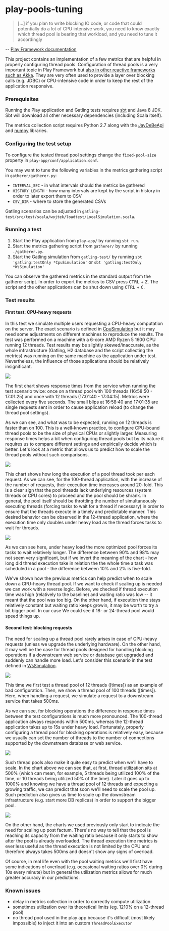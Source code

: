 # play-pools-tuning

> [...] if you plan to write blocking IO code, or code that could potentially do a lot of CPU intensive work, you need to know exactly which thread pool is bearing that workload, and you need to tune it accordingly

-- [Play Framework documentation](https://www.playframework.com/documentation/2.6.x/ThreadPools)

This project contains an implementation of a few metrics that are helpful in properly configuring thread pools. Configuration of thread pools is a very important topic in Play Framework but [also in other reactive frameworks such as Akka](https://doc.akka.io/docs/akka/2.5.4/scala/dispatchers.html#blocking-needs-careful-management). They are very often used to provide a layer over blocking calls (e.g. JDBC) or CPU-intensive code in order to keep the rest of the application responsive.

### Prerequisites

Running the Play application and Gatling tests requires [sbt](http://www.scala-sbt.org) and Java 8 JDK. Sbt will download all other necessary dependencies (including Scala itself).

The metrics collection script requires Python 2.7 along with the [JayDeBeApi](https://pypi.python.org/pypi/JayDeBeApi/) and [numpy](https://pypi.python.org/pypi/numpy) libraries.

### Configuring the test setup

To configure the tested thread pool settings change the `fixed-pool-size` property in `play-app/conf/application.conf`.

You may want to tune the following variables in the metrics gathering script in `gatherer/gatherer.py`:
  * `INTERVAL_SEC` - in what intervals should the metrics be gathered
  * `HISTORY_LENGTH` - how many intervals are kept by the script in history in order to later export them to CSV
  * `CSV_DIR` - where to store the generated CSVs

Gatling scenarios can be adjusted in `gatling-test/src/test/scala/wojtek/loadtest/LocalSimulation.scala`.

### Running a test

1. Start the Play application from `play-app/` by running `sbt run`.
2. Start the metrics gathering script from `gatherer/` by running `./gatherer.py`.
3. Start the Gatling simulation from `gatling-test/` by running `sbt 'gatling:testOnly *CpuSimulation'` or `sbt 'gatling:testOnly *WsSimulation'`

You can observe the gathered metrics in the standard output from the gatherer script. In order to export the metrics to CSV press <kbd>CTRL</kbd> + <kbd>Z</kbd>. The script and the other applications can be shut down using <kbd>CTRL</kbd> + <kbd>C</kbd>.

### Test results

#### First test: CPU-heavy requests

In this test we simulate multiple users requesting a CPU-heavy computation on the server. The exact scenario is defined in [CpuSimulation](https://github.com/wojtasskorcz/play-pools-tuning/blob/master/gatling-test/src/test/scala/wojtek/loadtest/LocalSimulation.scala#L14) but it may need some adjustments on different machines to reproduce the results. The test was performed on a machine with a 6-core AMD Ryzen 5 1600 CPU running 12 threads. Test results may be slightly skewed/inaccurate, as the whole infrastructure (Gatling, H2 database and the script collecting the metrics) was running on the same machine as the application under test. Nevertheless, the influence of those applications should be relatively insignificant.

![](https://github.com/wojtasskorcz/play-pools-tuning/blob/master/results/cpu-response.png)

The first chart shows response times from the service when running the test scenario twice: once on a thread pool with 100 threads (16:58:50 - 17:01:25) and once with 12 threads (17:01:40 - 17:04:15). Metrics were collected every five seconds. The small blips at 16:58:40 and 17:01:35 are single requests sent in order to cause application reload (to change the thread pool settings).

As we can see, and what was to be expected, running on 12 threads is faster than on 100. This is a well-known practice, to configure CPU-bound thread pools to be the size of physical CPUs or slightly larger. Measuring response times helps a bit when configuring thread pools but by its nature it requires us to compare different settings and empirically decide which is better. Let's look at a metric that allows us to predict how to scale the thread pools without such comparisons.

![](https://github.com/wojtasskorcz/play-pools-tuning/blob/master/results/cpu-thread.png)

This chart shows how long the execution of a pool thread took per each request. As we can see, for the 100-thread application, with the increase of the number of requests, their execution time increases around 20-fold. This is a clear sign that the pool threads lack underlying resources (system threads or CPU cores) to proceed and the pool should be shrank. In general, the pool itself should be throttling the number of simultaneously executing threads (forcing tasks to wait for a thread if necessary) in order to ensure that the threads execute in a timely and predictable manner. This desired behavior can be observed in the 12-thread application, where the execution time only doubles under heavy load as the thread forces tasks to wait for threads.

![](https://github.com/wojtasskorcz/play-pools-tuning/blob/master/results/cpu-waiting.png)

As we can see here, under heavy load the more optimized pool forces its tasks to wait relatively longer. The difference between 90% and 98% may not seem very significant, but if we invert the meaning of the chart - how long did thread execution take in relation the the whole time a task was scheduled in a pool - the difference between 10% and 2% is five-fold.

We've shown how the previous metrics can help predict when to scale down a CPU-heavy thread pool. If we want to check if scaling up is needed we can work with a reverse logic. Before, we checked if thread execution time was high (relatively to the baseline) and waiting ratio was low -- it meant that the pool was too big. On the other hand, if execution time stays relatively constant but waiting ratio keeps growin, it may be worth to try a bit bigger pool. In our case We could see if 18- or 24-thread pool would speed things up.

#### Second test: blocking requests

The need for scaling up a thread pool rarely arises in case of CPU-heavy requests (unless we upgrade the underlying hardware). On the other hand, it may well be the case for thread pools designed for handling blocking operations if a downstream web service or database get upgraded and suddenly can handle more load. Let's consider this scenario in the test defined in [WsSimulation](https://github.com/wojtasskorcz/play-pools-tuning/blob/master/gatling-test/src/test/scala/wojtek/loadtest/LocalSimulation.scala#L14).

![](https://github.com/wojtasskorcz/play-pools-tuning/blob/master/results/blocking-response.png)

This time we first test a thread pool of 12 threads ([times]) as an example of bad configuration. Then, we show a thread pool of 100 threads ([times]). Here, when handling a request, we simulate a request to a downstream service that takes 500ms.

As we can see, for blocking operations the difference in response times between the test configurations is much more pronounced. The 100-thread application always responds within 500ms, whereas the 12-thread application takes up to 15s under heavy load. Fortunately, properly configuring a thread pool for blocking operations is relatively easy, because we usually can set the number of threads to the number of connections supported by the downstream database or web service. 


![](https://github.com/wojtasskorcz/play-pools-tuning/blob/master/results/blocking-utilization.png)

Such thread pools also make it quite easy to predict when we'll have to scale. In the chart above we can see that, at first, thread utilization sits at 500% (which can mean, for example, 5 threads being utilized 100% of the time, or 10 threads being utilized 50% of the time). Later it goes up to 1000% and knowing we have a thread pool of 12 threads and expecting a growing traffic, we can predict that soon we'll need to scale the pool up. Such prediction also gives us time to scale up the downstream infrastructure (e.g. start more DB replicas) in order to support the bigger pool.

![](https://github.com/wojtasskorcz/play-pools-tuning/blob/master/results/blocking-waiting.png)

On the other hand, the charts we used previously only start to indicate the need for scaling up post factum. There's no way to tell that the pool is reaching its capacity from the waiting ratio because it only starts to show after the pool is already overloaded. The thread execution time metrics is ever less useful as the thread execution is not limited by the CPU and therefore always takes 500ms and doesn't show any signs of overload.

Of course, in real life even with the pool waiting metrics we'll first have some indications of overload (e.g. occasional waiting ratios over 0% during 10s every minute) but in general the utilization metrics allows for much greater accuracy in our predictions.

### Known issues
- delay in metrics collection in order to correctly compute utilization
- sometimes utilization over its theoretical limits (eg. 1210% on a 12-thread pool)
- no thread pool used in the play app because it's difficult (most likely impossible) to inject it into an custom `ThreadPoolExecutor`
